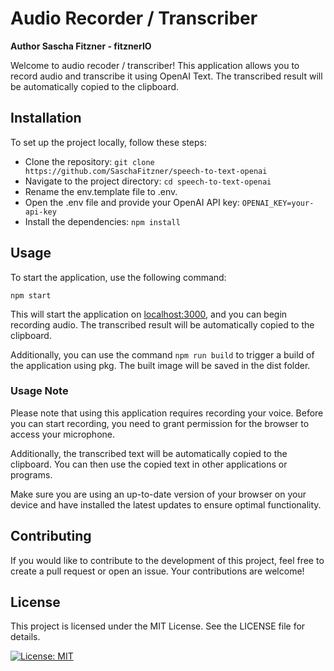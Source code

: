 # Audio Recorder / Transcriber

**Author Sascha Fitzner - fitznerIO**

Welcome to audio recoder / transcriber! This application allows you to record audio and transcribe it using OpenAI Text. 
The transcribed result will be automatically copied to the clipboard.

## Installation
To set up the project locally, follow these steps:

- Clone the repository: `git clone https://github.com/SaschaFitzner/speech-to-text-openai`
- Navigate to the project directory: `cd speech-to-text-openai`
- Rename the env.template file to .env.
- Open the .env file and provide your OpenAI API key: `OPENAI_KEY=your-api-key`
- Install the dependencies: `npm install`

## Usage
To start the application, use the following command:

`npm start`

This will start the application on [localhost:3000](http://localhost:3000), and you can begin recording audio. The transcribed result will be automatically copied to the clipboard.

Additionally, you can use the command `npm run build` to trigger a build of the application using pkg. The built image will be saved in the dist folder.

### Usage Note
Please note that using this application requires recording your voice. Before you can start recording, you need to grant permission for the browser to access your microphone.

Additionally, the transcribed text will be automatically copied to the clipboard. You can then use the copied text in other applications or programs.

Make sure you are using an up-to-date version of your browser on your device and have installed the latest updates to ensure optimal functionality.

## Contributing
If you would like to contribute to the development of this project, feel free to create a pull request or open an issue. Your contributions are welcome!

## License
This project is licensed under the MIT License. See the LICENSE file for details.

[![License: MIT](https://img.shields.io/badge/License-MIT-yellow.svg)](https://opensource.org/licenses/MIT)
